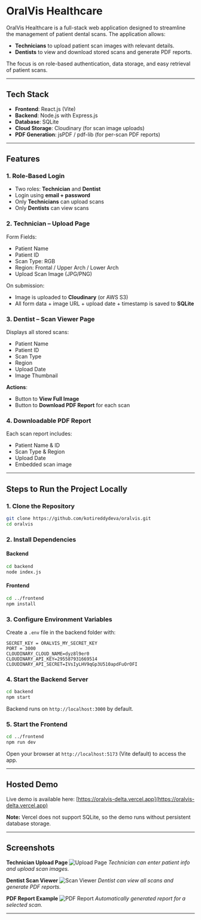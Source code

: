 # OralVis Healthcare

OralVis Healthcare is a full-stack web application designed to streamline the management of patient dental scans. The application allows:

* **Technicians** to upload patient scan images with relevant details.
* **Dentists** to view and download stored scans and generate PDF reports.

The focus is on role-based authentication, data storage, and easy retrieval of patient scans.

---

## Tech Stack

* **Frontend**: React.js (Vite)
* **Backend**: Node.js with Express.js
* **Database**: SQLite
* **Cloud Storage**: Cloudinary (for scan image uploads)
* **PDF Generation**: jsPDF / pdf-lib (for per-scan PDF reports)

---

## Features

### 1. Role-Based Login

* Two roles: **Technician** and **Dentist**
* Login using **email + password**
* Only **Technicians** can upload scans
* Only **Dentists** can view scans

### 2. Technician – Upload Page

Form Fields:

* Patient Name
* Patient ID
* Scan Type: RGB
* Region: Frontal / Upper Arch / Lower Arch
* Upload Scan Image (JPG/PNG)

On submission:

* Image is uploaded to **Cloudinary** (or AWS S3)
* All form data + image URL + upload date + timestamp is saved to **SQLite**

### 3. Dentist – Scan Viewer Page

Displays all stored scans:

* Patient Name
* Patient ID
* Scan Type
* Region
* Upload Date
* Image Thumbnail

**Actions**:

* Button to **View Full Image**
* Button to **Download PDF Report** for each scan

### 4. Downloadable PDF Report

Each scan report includes:

* Patient Name & ID
* Scan Type & Region
* Upload Date
* Embedded scan image

---

## Steps to Run the Project Locally

### 1. Clone the Repository

```bash
git clone https://github.com/kotireddydeva/oralvis.git
cd oralvis
```

### 2. Install Dependencies

#### Backend

```bash
cd backend
node index.js
```

#### Frontend

```bash
cd ../frontend
npm install
```

### 3. Configure Environment Variables

Create a `.env` file in the backend folder with:

```env
SECRET_KEY = ORALVIS_MY_SECRET_KEY
PORT = 3000
CLOUDINARY_CLOUD_NAME=dyz8l9er0
CLOUDINARY_API_KEY=295587931669514
CLOUDINARY_API_SECRET=IVsIyLHV9qGp3U510apdFuOrOFI

```

### 4. Start the Backend Server

```bash
cd backend
npm start
```

Backend runs on `http://localhost:3000` by default.

### 5. Start the Frontend

```bash
cd ../frontend
npm run dev
```

Open your browser at `http://localhost:5173` (Vite default) to access the app.

---

## Hosted Demo

Live demo is available here:
[https://oralvis-delta.vercel.app](https://oralvis-delta.vercel.app)

**Note:** Vercel does not support SQLite, so the demo runs without persistent database storage.

---

## Screenshots

**Technician Upload Page**
![Upload Page](https://github.com/kotireddydeva/oralvis/blob/main/technician.png)
*Technician can enter patient info and upload scan images.*

**Dentist Scan Viewer**
![Scan Viewer](https://github.com/kotireddydeva/oralvis/blob/main/dentist.png)
*Dentist can view all scans and generate PDF reports.*

**PDF Report Example**
![PDF Report](https://github.com/kotireddydeva/oralvis/blob/main/pdf.png)
*Automatically generated report for a selected scan.*

---


